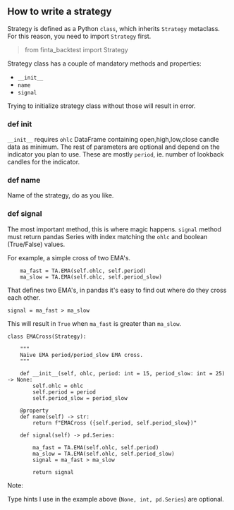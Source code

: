 ## How to write a strategy

Strategy is defined as a Python `class`, which inherits `Strategy` metaclass.
For this reason, you need to import `Strategy` first.

> from finta_backtest import Strategy

Strategy class has a couple of mandatory methods and properties:

* ``__init__``
* ``name``
* ``signal``

Trying to initialize strategy class without those will result in error.

### def init

`__init__` requires `ohlc` DataFrame containing open,high,low,close candle data as minimum.
The rest of parameters are optional and depend on the indicator you plan to use. These are mostly `period`, ie. number of lookback candles for the indicator.

### def name

Name of the strategy, do as you like.

### def signal

The most important method, this is where magic happens.
`signal` method must return pandas Series with index matching the `ohlc` and boolean (True/False) values.

For example, a simple cross of two EMA's.

```
    ma_fast = TA.EMA(self.ohlc, self.period)
    ma_slow = TA.EMA(self.ohlc, self.period_slow)
```

That defines two EMA's, in pandas it's easy to find out where do they cross each other.

`signal = ma_fast > ma_slow`

This will result in `True` when `ma_fast` is greater than `ma_slow`.

```
class EMACross(Strategy):

    """
    Naive EMA period/period_slow EMA cross.
    """

    def __init__(self, ohlc, period: int = 15, period_slow: int = 25) -> None:
        self.ohlc = ohlc
        self.period = period
        self.period_slow = period_slow

    @property
    def name(self) -> str:
        return f"EMACross ({self.period, self.period_slow})"

    def signal(self) -> pd.Series:

        ma_fast = TA.EMA(self.ohlc, self.period)
        ma_slow = TA.EMA(self.ohlc, self.period_slow)
        signal = ma_fast > ma_slow

        return signal
```

Note:

Type hints I use in the example above (`None, int, pd.Series`) are optional.
